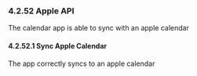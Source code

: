 ### 4.2.52 Apple API

The calendar app is able to sync with an apple calendar


#### 4.2.52.1 Sync Apple Calendar

The app correctly syncs to an apple calendar


